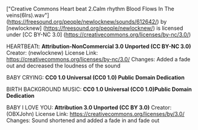 ["Creative Commons Heart beat 2.Calm rhythm Blood Flows In The veins(6lrs).wav"] (https://freesound.org/people/newlocknew/sounds/612642/) by [newlocknew] (https://freesound.org/people/newlocknew/) is licensed under [CC BY-NC 3.0] (https://creativecommons.org/licenses/by-nc/3.0/)

HEARTBEATt: **Attribution-NonCommercial 3.0 Unported (CC BY-NC 3.0)** 
Creator: (newlocknew) License Link: https://creativecommons.org/licenses/by-nc/3.0/ Changes: Added a fade out and decreased the loudness of the sound

BABY CRYING: **CC0 1.0 Universal (CC0 1.0) Public Domain Dedication**

BIRTH BACKGROUND MUSIC: **CC0 1.0 Universal (CC0 1.0)Public Domain Dedication**

BABY I LOVE YOU: **Attribution 3.0 Unported (CC BY 3.0)**
Creator: (OBXJohn) License Link: https://creativecommons.org/licenses/by/3.0/ Changes: Sound shortened and added a fade in and fade out





